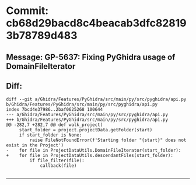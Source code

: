 # Commit: cb68d29bacd8c4beacab3dfc828193b78789d483
## Message: GP-5637: Fixing PyGhidra usage of DomainFileIterator
## Diff:
```
diff --git a/Ghidra/Features/PyGhidra/src/main/py/src/pyghidra/api.py b/Ghidra/Features/PyGhidra/src/main/py/src/pyghidra/api.py
index 7bcd4e37986..2baf0625268 100644
--- a/Ghidra/Features/PyGhidra/src/main/py/src/pyghidra/api.py
+++ b/Ghidra/Features/PyGhidra/src/main/py/src/pyghidra/api.py
@@ -282,7 +282,7 @@ def walk_project(
     start_folder = project.projectData.getFolder(start)
     if start_folder is None:
         raise FileNotFoundError(f'Starting folder "{start}" does not exist in the Project')
-    for file in ProjectDataUtils.DomainFileIterator(start_folder):
+    for file in ProjectDataUtils.descendantFiles(start_folder):
         if file_filter(file):
             callback(file)
 
```
-----------------------------------
